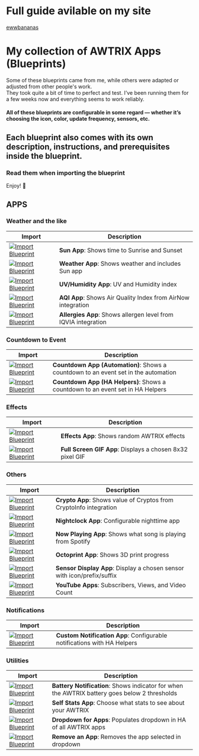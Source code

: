 # Full guide avilable on my site 
[ewwbananas](https://sites.google.com/view/ewwbananas/my-projects/awtrix) 

# My collection of AWTRIX Apps (Blueprints) #

Some of these blueprints came from me, while others were adapted or adjusted from other people's work.  
They took quite a bit of time to perfect and test. I’ve been running them for a few weeks now and everything seems to work reliably.  

#### All of these blueprints are configurable in some regard — whether it’s choosing the icon, color, update frequency, sensors, etc. ####

## Each blueprint also comes with its own description, instructions, and prerequisites inside the blueprint. ##
### Read them when importing the blueprint ###

Enjoy! 🚀

## APPS
### Weather and the like
| Import | Description |
|--------|-------------|
| [![Import Blueprint](https://my.home-assistant.io/badges/blueprint_import.svg)](https://my.home-assistant.io/redirect/blueprint_import/?blueprint_url=https%3A%2F%2Fgithub.com%2FsystemsNinja%2Fhomeassistant-blueprints%2Fblob%2Fmain%2Fawtrix_sun.yaml) | **Sun App**: Shows time to Sunrise and Sunset |
| [![Import Blueprint](https://my.home-assistant.io/badges/blueprint_import.svg)](https://my.home-assistant.io/redirect/blueprint_import/?blueprint_url=https%3A%2F%2Fgithub.com%2FsystemsNinja%2Fhomeassistant-blueprints%2Fblob%2Fmain%2Fawtrix_weather_and_sun.yaml) | **Weather App**: Shows weather and includes Sun app |
| [![Import Blueprint](https://my.home-assistant.io/badges/blueprint_import.svg)](https://my.home-assistant.io/redirect/blueprint_import/?blueprint_url=https%3A%2F%2Fgithub.com%2FsystemsNinja%2Fhomeassistant-blueprints%2Fblob%2Fmain%2Fawtrix_uv_humidity.yaml) | **UV/Humidity App**: UV and Humidity index |
| [![Import Blueprint](https://my.home-assistant.io/badges/blueprint_import.svg)](https://my.home-assistant.io/redirect/blueprint_import/?blueprint_url=https%3A%2F%2Fgithub.com%2FsystemsNinja%2Fhomeassistant-blueprints%2Fblob%2Fmain%2Fawtrix_aqi.yaml) | **AQI App**: Shows Air Quality Index from AirNow integration |
| [![Import Blueprint](https://my.home-assistant.io/badges/blueprint_import.svg)](https://my.home-assistant.io/redirect/blueprint_import/?blueprint_url=https%3A%2F%2Fgithub.com%2FsystemsNinja%2Fhomeassistant-blueprints%2Fblob%2Fmain%2Fawtrix_iqvia_allergies.yaml) | **Allergies App**: Shows allergen level from IQVIA integration |

### Countdown to Event
| Import | Description |
|--------|-------------|
| [![Import Blueprint](https://my.home-assistant.io/badges/blueprint_import.svg)](https://my.home-assistant.io/redirect/blueprint_import/?blueprint_url=https%3A%2F%2Fgithub.com%2FsystemsNinja%2Fhomeassistant-blueprints%2Fblob%2Fmain%2Fawtrix_countdown_to_event.yaml) | **Countdown App (Automation)**: Shows a countdown to an event set in the automation |
| [![Import Blueprint](https://my.home-assistant.io/badges/blueprint_import.svg)](https://my.home-assistant.io/redirect/blueprint_import/?blueprint_url=https%3A%2F%2Fgithub.com%2FsystemsNinja%2Fhomeassistant-blueprints%2Fblob%2Fmain%2Fawtrix_countdown_to_event_with%2520_helpers.yaml) | **Countdown App (HA Helpers)**: Shows a countdown to an event set in HA Helpers |


### Effects
| Import | Description |
|--------|-------------|
| [![Import Blueprint](https://my.home-assistant.io/badges/blueprint_import.svg)](https://my.home-assistant.io/redirect/blueprint_import/?blueprint_url=https%3A%2F%2Fgithub.com%2FsystemsNinja%2Fhomeassistant-blueprints%2Fblob%2Fmain%2Fawtrix_effects.yaml) | **Effects App**: Shows random AWTRIX effects |
| [![Import Blueprint](https://my.home-assistant.io/badges/blueprint_import.svg)](https://my.home-assistant.io/redirect/blueprint_import/?blueprint_url=https%3A%2F%2Fgithub.com%2FsystemsNinja%2Fhomeassistant-blueprints%2Fblob%2Fmain%2Fawtrix_full_screen_gif.yaml) | **Full Screen GIF App**: Displays a chosen 8x32 pixel GIF |

### Others
| Import | Description |
|--------|-------------|
| [![Import Blueprint](https://my.home-assistant.io/badges/blueprint_import.svg)](https://my.home-assistant.io/redirect/blueprint_import/?blueprint_url=https%3A%2F%2Fgithub.com%2FsystemsNinja%2Fhomeassistant-blueprints%2Fblob%2Fmain%2Fawtrix_cryptoinfo_bitcoin%2B.yaml) | **Crypto App**: Shows value of Cryptos from CryptoInfo integration |
| [![Import Blueprint](https://my.home-assistant.io/badges/blueprint_import.svg)](https://my.home-assistant.io/redirect/blueprint_import/?blueprint_url=https%3A%2F%2Fgithub.com%2FsystemsNinja%2Fhomeassistant-blueprints%2Fblob%2Fmain%2Fawtrix_nightclock.yaml) | **Nightclock App**: Configurable nighttime app |
| [![Import Blueprint](https://my.home-assistant.io/badges/blueprint_import.svg)](https://my.home-assistant.io/redirect/blueprint_import/?blueprint_url=https%3A%2F%2Fgithub.com%2FsystemsNinja%2Fhomeassistant-blueprints%2Fblob%2Fmain%2Fawtrix_now_playing.yaml) | **Now Playing App**: Shows what song is playing from Spotify |
| [![Import Blueprint](https://my.home-assistant.io/badges/blueprint_import.svg)](https://my.home-assistant.io/redirect/blueprint_import/?blueprint_url=https%3A%2F%2Fgithub.com%2FsystemsNinja%2Fhomeassistant-blueprints%2Fblob%2Fmain%2Fawtrix_octoprint.yaml) | **Octoprint App**: Shows 3D print progress |
| [![Import Blueprint](https://my.home-assistant.io/badges/blueprint_import.svg)](https://my.home-assistant.io/redirect/blueprint_import/?blueprint_url=https%3A%2F%2Fgithub.com%2FsystemsNinja%2Fhomeassistant-blueprints%2Fblob%2Fmain%2Fawtrix_sensor_app.yaml) | **Sensor Display App**: Display a chosen sensor with icon/prefix/suffix |
| [![Import Blueprint](https://my.home-assistant.io/badges/blueprint_import.svg)](https://my.home-assistant.io/redirect/blueprint_import/?blueprint_url=https%3A%2F%2Fgithub.com%2FsystemsNinja%2Fhomeassistant-blueprints%2Fblob%2Fmain%2Fawtrix_youtube_apps.yaml) | **YouTube Apps**: Subscribers, Views, and Video Count |


### Notifications
| Import | Description |
|--------|-------------|
| [![Import Blueprint](https://my.home-assistant.io/badges/blueprint_import.svg)](https://my.home-assistant.io/redirect/blueprint_import/?blueprint_url=https%3A%2F%2Fgithub.com%2FsystemsNinja%2Fhomeassistant-blueprints%2Fblob%2Fmain%2Fawtrix_notifications.yaml) | **Custom Notification App**: Configurable notifications with HA Helpers |

### Utilities
| Import | Description |
|--------|-------------|
| [![Import Blueprint](https://my.home-assistant.io/badges/blueprint_import.svg)](https://my.home-assistant.io/redirect/blueprint_import/?blueprint_url=https%3A%2F%2Fgithub.com%2FsystemsNinja%2Fhomeassistant-blueprints%2Fblob%2Fmain%2Fawtrix_battery_notification.yaml) | **Battery Notification**: Shows indicator for when the AWTRIX battery goes below 2 thresholds |
| [![Import Blueprint](https://my.home-assistant.io/badges/blueprint_import.svg)](https://my.home-assistant.io/redirect/blueprint_import/?blueprint_url=https%3A%2F%2Fgithub.com%2FsystemsNinja%2Fhomeassistant-blueprints%2Fblob%2Fmain%2Fawtrix_self_stats_battery_signal_strength.yaml) | **Self Stats App**: Choose what stats to see about your AWTRIX |
| [![Import Blueprint](https://my.home-assistant.io/badges/blueprint_import.svg)](https://my.home-assistant.io/redirect/blueprint_import/?blueprint_url=https%3A%2F%2Fgithub.com%2FsystemsNinja%2Fhomeassistant-blueprints%2Fblob%2Fmain%2Fawtrix_apps_dropdown.yaml) | **Dropdown for Apps**: Populates dropdown in HA of all AWTRIX apps |
| [![Import Blueprint](https://my.home-assistant.io/badges/blueprint_import.svg)](https://my.home-assistant.io/redirect/blueprint_import/?blueprint_url=https%3A%2F%2Fgithub.com%2FsystemsNinja%2Fhomeassistant-blueprints%2Fblob%2Fmain%2Fawtrix_app_remove.yaml) | **Remove an App**: Removes the app selected in dropdown |
